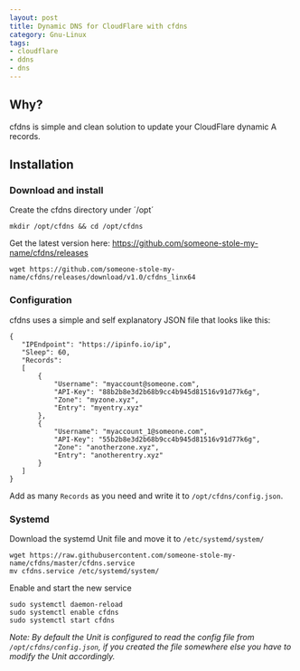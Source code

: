 ```yaml
---
layout: post
title: Dynamic DNS for CloudFlare with cfdns
category: Gnu-Linux
tags:
- cloudflare
- ddns
- dns
---
```


## Why?

cfdns is simple and clean solution to update your CloudFlare dynamic A records.

## Installation

### Download and install

Create the cfdns directory under ´/opt´

```
mkdir /opt/cfdns && cd /opt/cfdns
```

Get the latest version here: https://github.com/someone-stole-my-name/cfdns/releases

```
wget https://github.com/someone-stole-my-name/cfdns/releases/download/v1.0/cfdns_linx64
```

### Configuration

cfdns uses a simple and self explanatory JSON file that looks like this:

```
{
   "IPEndpoint": "https://ipinfo.io/ip",
   "Sleep": 60,
   "Records":
   [
       {
           "Username": "myaccount@someone.com",
           "API-Key": "88b2b8e3d2b68b9cc4b945d81516v91d77k6g",
           "Zone": "myzone.xyz",
           "Entry": "myentry.xyz"
       },
       {
           "Username": "myaccount_1@someone.com",
           "API-Key": "55b2b8e3d2b68b9cc4b945d81516v91d77k6g",
           "Zone": "anotherzone.xyz",
           "Entry": "anotherentry.xyz"
       }
   ]
}
```

Add as many `Records` as you need and write it to `/opt/cfdns/config.json`.


### Systemd

Download the systemd Unit file and move it to `/etc/systemd/system/`

```
wget https://raw.githubusercontent.com/someone-stole-my-name/cfdns/master/cfdns.service
mv cfdns.service /etc/systemd/system/
```

Enable and start the new service

```
sudo systemctl daemon-reload
sudo systemctl enable cfdns
sudo systemctl start cfdns
```

*Note: By default the Unit is configured to read the config file from `/opt/cfdns/config.json`, if you created the file somewhere else you have to modify the Unit accordingly.*